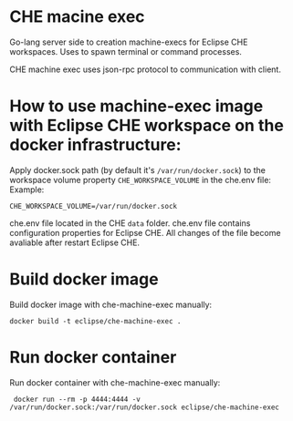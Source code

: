 # CHE macine exec

Go-lang server side to creation machine-execs for Eclipse CHE workspaces.
Uses to spawn terminal or command processes.

CHE machine exec uses json-rpc protocol to communication with client.

# How to use machine-exec image with Eclipse CHE workspace on the docker infrastructure:
Apply docker.sock path (by default it's `/var/run/docker.sock`) to the workspace volume property `CHE_WORKSPACE_VOLUME` in the che.env file:
Example:
 ```
CHE_WORKSPACE_VOLUME=/var/run/docker.sock
```
che.env file located in the CHE `data` folder. che.env file contains configuration properties for Eclipse CHE. All changes of the file become avaliable after restart Eclipse CHE.
 
# Build docker image

Build docker image with che-machine-exec manually:

```
docker build -t eclipse/che-machine-exec .
```

# Run docker container

Run docker container with che-machine-exec manually:

```
 docker run --rm -p 4444:4444 -v /var/run/docker.sock:/var/run/docker.sock eclipse/che-machine-exec
````
